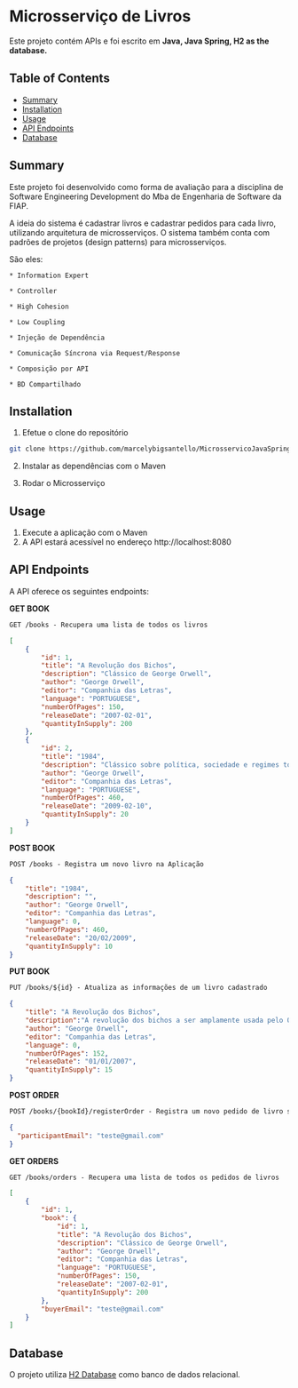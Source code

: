 # Microsserviço de Livros

Este projeto contém APIs e foi escrito em **Java, Java Spring, H2 as the database.**

## Table of Contents

- [Summary](#summary)
- [Installation](#installation)
- [Usage](#usage)
- [API Endpoints](#api-endpoints)
- [Database](#database)

## Summary
Este projeto foi desenvolvido como forma de avaliação para a disciplina de Software Engineering Development 
do Mba de Engenharia de Software da FIAP.

A ideia do sistema é cadastrar livros e cadastrar pedidos para cada livro, utilizando arquitetura de microsserviços.
O sistema também conta com padrões de projetos (design patterns) para microsserviços.

São eles:

    * Information Expert

    * Controller

    * High Cohesion

    * Low Coupling

    * Injeção de Dependência

    * Comunicação Síncrona via Request/Response

    * Composição por API

    * BD Compartilhado

## Installation

1. Efetue o clone do repositório

```bash
git clone https://github.com/marcelybigsantello/MicrosservicoJavaSpring.git
```

2. Instalar as dependências com o Maven

3. Rodar o Microsserviço

## Usage

1. Execute a aplicação com o Maven
2. A API estará acessível no endereço http://localhost:8080

## API Endpoints
A API oferece os seguintes endpoints:

**GET BOOK**
```markdown
GET /books - Recupera uma lista de todos os livros
```
```json
[
    {
        "id": 1,
        "title": "A Revolução dos Bichos",
        "description": "Clássico de George Orwell",
        "author": "George Orwell",
        "editor": "Companhia das Letras",
        "language": "PORTUGUESE",
        "numberOfPages": 150,
        "releaseDate": "2007-02-01",
        "quantityInSupply": 200
    },
    {
        "id": 2,
        "title": "1984",
        "description": "Clássico sobre política, sociedade e regimes totalitários",
        "author": "George Orwell",
        "editor": "Companhia das Letras",
        "language": "PORTUGUESE",
        "numberOfPages": 460,
        "releaseDate": "2009-02-10",
        "quantityInSupply": 20
    }
]
```

**POST BOOK**
```markdown
POST /books - Registra um novo livro na Aplicação
```
```json
{
	"title": "1984",
	"description": "", 
	"author": "George Orwell",
	"editor": "Companhia das Letras",
	"language": 0,
	"numberOfPages": 460,
	"releaseDate": "20/02/2009",
	"quantityInSupply": 10
}
```

**PUT BOOK**
```markdown
PUT /books/${id} - Atualiza as informações de um livro cadastrado
```

```json
{
	"title": "A Revolução dos Bichos",
	"description":"A revolução dos bichos a ser amplamente usada pelo Ocidente nas décadas seguintes como arma ideológica contra o comunismo. ", 
	"author": "George Orwell",
	"editor": "Companhia das Letras",
	"language": 0,
	"numberOfPages": 152,
	"releaseDate": "01/01/2007",
	"quantityInSupply": 15
}
```

**POST ORDER**
```markdown
POST /books/{bookId}/registerOrder - Registra um novo pedido de livro se houver no estoque
```

```json
{
  "participantEmail": "teste@gmail.com"
}
```

**GET ORDERS**
```markdown
GET /books/orders - Recupera uma lista de todos os pedidos de livros
```
```json
[
    {
        "id": 1,
        "book": {
            "id": 1,
            "title": "A Revolução dos Bichos",
            "description": "Clássico de George Orwell",
            "author": "George Orwell",
            "editor": "Companhia das Letras",
            "language": "PORTUGUESE",
            "numberOfPages": 150,
            "releaseDate": "2007-02-01",
            "quantityInSupply": 200
        },
        "buyerEmail": "teste@gmail.com"
    }
]
```


## Database
O projeto utiliza [H2 Database](https://www.h2database.com/html/tutorial.html) como banco de dados relacional.

